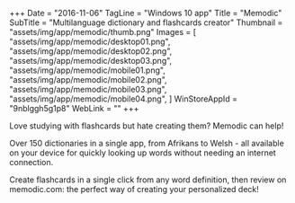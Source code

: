 +++
Date = "2016-11-06"
TagLine = "Windows 10 app"
Title = "Memodic"
SubTitle = "Multilanguage dictionary and flashcards creator"
Thumbnail = "assets/img/app/memodic/thumb.png"
Images = [
  "assets/img/app/memodic/desktop01.png",
  "assets/img/app/memodic/desktop02.png",
  "assets/img/app/memodic/desktop03.png",
  "assets/img/app/memodic/mobile01.png",
  "assets/img/app/memodic/mobile02.png",
  "assets/img/app/memodic/mobile03.png",
  "assets/img/app/memodic/mobile04.png",
]
WinStoreAppId = "9nblggh5g1p8"
WebLink = ""
+++

Love studying with flashcards but hate creating them? Memodic can help!

Over 150 dictionaries in a single app, from Afrikans to Welsh - all available on your device for quickly looking up words without needing an internet connection.

Create flashcards in a single click from any word definition, then review on memodic.com: the perfect way of creating your personalized deck!